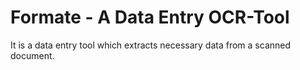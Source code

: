 # Formate - A Data Entry OCR-Tool
It is a data entry tool which extracts necessary data from a scanned document.
